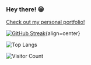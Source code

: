 ### Hey there! 😁

<!--
**matias-berrios-o/matias-berrios-o** is a ✨ _special_ ✨ repository because its `README.md` (this file) appears on your GitHub profile.

Here are some ideas to get you started:

- 🔭 I’m currently working on ...
- 🌱 I’m currently learning ...
- 👯 I’m looking to collaborate on ...
- 🤔 I’m looking for help with ...
- 💬 Ask me about ...
- 📫 How to reach me: ...
- 😄 Pronouns: ...
- ⚡ Fun fact: ...
-->

[Check out my personal portfolio!](https://matias-berrios-o.github.io/)

[![GitHub Streak](https://github-readme-streak-stats.herokuapp.com?user=matias-berrios-o&theme=omni&border_radius=60)](https://git.io/streak-stats){align=center}




![Top Langs](https://github-readme-stats.vercel.app/api/top-langs/?username=matias-berrios-o&layout=compact)



![Visitor Count](https://profile-counter.glitch.me/matias-berrios-o/count.svg)
